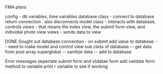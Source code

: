 FMA plans

config - db variables, time vairables
database class -  connect to database return connection . also disconnects
model class - interacts with database, controls views - that means the index view, the submit form view, and individial photo view
views - sends data to view

DONE
Sought out database connection - on submit add value to database.
-- need to make model and control view sub class of database
-- get data from post array superglobal
-- sanitize data 
-- add to database 


Error messages
sepertate submit form and vlidatae form
add validate form method to variable 
print r variable to see if working









